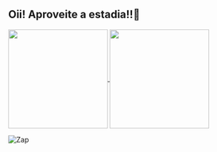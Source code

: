 ## Oii! Aproveite a estadia!!🌱



<a href="https://github.com/anuraghazra/github-readme-stats">
  <img height=200 align="center" src="https://github-readme-stats.vercel.app/api?username=ratpun&show_icons=true&theme=synthwave" />
</a>
<a href="https://github.com/anuraghazra/convoychat">
  <img height=200 align="center" src="https://github-readme-stats.vercel.app/api/top-langs?username=ratpun&layout=compact&langs_count=8&card_width=200&show_icons=true&theme=synthwave" />
</a>

![Zap](https://img.shields.io/badge/WhatsApp-25D366?style=for-the-badge&logo=whatsapp&logoColor=white)

